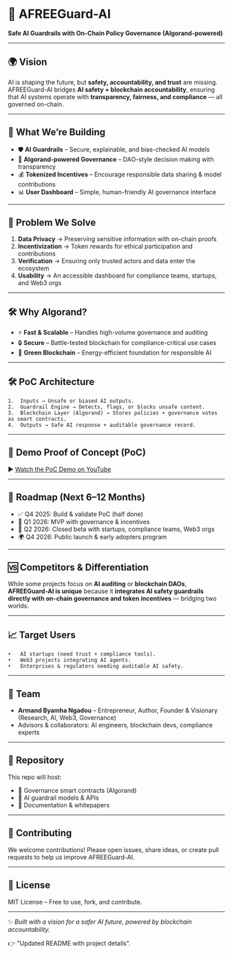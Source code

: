 # 🤖 AFREEGuard-AI  
**Safe AI Guardrails with On-Chain Policy Governance (Algorand-powered)**  

---

## 🌍 Vision  
AI is shaping the future, but **safety, accountability, and trust** are missing.  
AFREEGuard-AI bridges **AI safety + blockchain accountability**, ensuring that AI systems operate with **transparency, fairness, and compliance** — all governed on-chain.  

---

## 🚀 What We’re Building  
- 🛡️ **AI Guardrails** – Secure, explainable, and bias-checked AI models  
- 🔗 **Algorand-powered Governance** – DAO-style decision making with transparency  
- 💰 **Tokenized Incentives** – Encourage responsible data sharing & model contributions  
- 📊 **User Dashboard** – Simple, human-friendly AI governance interface  

---

## 🎯 Problem We Solve  
1. **Data Privacy** → Preserving sensitive information with on-chain proofs  
2. **Incentivization** → Token rewards for ethical participation and contributions  
3. **Verification** → Ensuring only trusted actors and data enter the ecosystem  
4. **Usability** → An accessible dashboard for compliance teams, startups, and Web3 orgs  

---

## 🛠️ Why Algorand?  
- ⚡ **Fast & Scalable** – Handles high-volume governance and auditing  
- 🔒 **Secure** – Battle-tested blockchain for compliance-critical use cases  
- 🌱 **Green Blockchain** – Energy-efficient foundation for responsible AI  

---

## 🛠️ PoC Architecture
	1.	Inputs → Unsafe or biased AI outputs.
	2.	Guardrail Engine → Detects, flags, or blocks unsafe content.
	3.	Blockchain Layer (Algorand) → Stores policies + governance votes as smart contracts.
	4.	Outputs → Safe AI response + auditable governance record.
 
---

## 🎥 Demo Proof of Concept (PoC)  
▶️ [Watch the PoC Demo on YouTube](https://youtu.be/sq8PRjW-Kqw?si=W6dX1eYOILQFoHwk)  

---

## 📌 Roadmap (Next 6–12 Months)  
- ✅ Q4 2025: Build & validate PoC (half done)  
- 🚧 Q1 2026: MVP with governance & incentives  
- 🔑 Q2 2026: Closed beta with startups, compliance teams, Web3 orgs  
- 🌍 Q4 2026: Public launch & early adopters program  

---

## 🆚 Competitors & Differentiation  
While some projects focus on **AI auditing** or **blockchain DAOs**,  
**AFREEGuard-AI is unique** because it **integrates AI safety guardrails directly with on-chain governance and token incentives** — bridging two worlds.  

---

## 📈 Target Users
	•	AI startups (need trust + compliance tools).
	•	Web3 projects integrating AI agents.
	•	Enterprises & regulators needing auditable AI safety.

---

## 👥 Team  
- **Armand Byamha Ngadou** – Entrepreneur, Author, Founder & Visionary (Research, AI, Web3, Governance)  
- Advisors & collaborators: AI engineers, blockchain devs, compliance experts  

---

## 📂 Repository  
This repo will host:  
- 🔧 Governance smart contracts (Algorand)  
- 🤖 AI guardrail models & APIs  
- 📄 Documentation & whitepapers  

---

## 🤝 Contributing

We welcome contributions! Please open issues, share ideas, or create pull requests to help us improve AFREEGuard-AI.

---

## 📜 License  
MIT License – Free to use, fork, and contribute.  

---

✨ *Built with a vision for a safer AI future, powered by blockchain accountability.*  

👉 "Updated README with project details".
